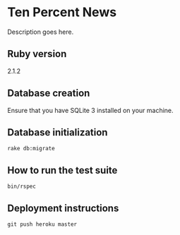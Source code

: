 # Ten Percent News

Description goes here.

## Ruby version
2.1.2

## Database creation

Ensure that you have SQLite 3 installed on your machine.

## Database initialization

`rake db:migrate`

## How to run the test suite

`bin/rspec`

## Deployment instructions

`git push heroku master`

